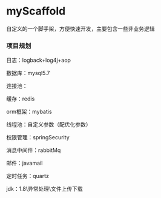 # myScaffold
自定义的一个脚手架，方便快速开发，主要包含一些非业务逻辑


### 项目规划

日志：logback+log4j+aop

数据库：mysql5.7

连接池：

缓存：redis

orm框架：mybatis

线程池：自定义参数（配优化参数）

权限管理：springSecurity

消息中间件：rabbitMq

邮件：javamail

定时任务：quartz

jdk：1.8\异常处理\文件上传下载

